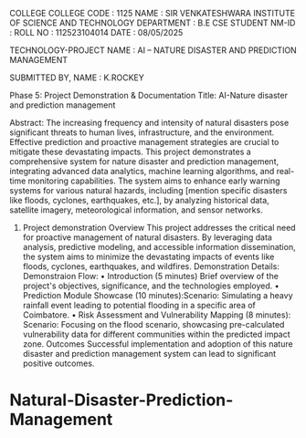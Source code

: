 COLLEGE COLLEGE CODE		: 1125
NAME		: SIR VENKATESHWARA INSTITUTE 							  OF SCIENCE AND TECHNOLOGY
DEPARTMENT		: B.E CSE
STUDENT NM-ID	: 
ROLL NO			: 112523104014
DATE				: 08/05/2025

TECHNOLOGY-PROJECT NAME : 
AI – NATURE DISASTER AND PREDICTION MANAGEMENT 

SUBMITTED BY,
NAME : K.ROCKEY








Phase 5: Project Demonstration & Documentation
Title: AI-Nature disaster and prediction management

Abstract:
The increasing frequency and intensity of natural disasters pose significant threats to human lives, infrastructure, and the environment. Effective prediction and proactive management strategies are crucial to mitigate these devastating impacts. This project demonstrates a comprehensive system for nature disaster and prediction management, integrating advanced data analytics, machine learning algorithms, and real-time monitoring capabilities. The system aims to enhance early warning systems for various natural hazards, including [mention specific disasters like floods, cyclones, earthquakes, etc.], by analyzing historical data, satellite imagery, meteorological information, and sensor networks. 
1.	Project demonstration 
Overview
 This project addresses the critical need for proactive management of natural disasters. By leveraging data analysis, predictive modeling, and accessible information dissemination, the system aims to minimize the devastating impacts of events like floods, cyclones, earthquakes, and wildfires.
Demonstration Details:
Demonstraion Flow:
•	Introduction (5 minutes)
Brief overview of the project's objectives, significance, and the technologies employed.
•	Prediction Module Showcase (10 minutes):Scenario: Simulating a heavy rainfall event leading to potential flooding in a specific area of Coimbatore.
•	Risk Assessment and Vulnerability Mapping (8 minutes): Scenario: Focusing on the flood scenario, showcasing pre-calculated vulnerability data for different communities within the predicted impact zone.
Outcomes 
Successful implementation and adoption of this nature disaster and prediction management system can lead to significant positive outcomes.
# Natural-Disaster-Prediction-Management
